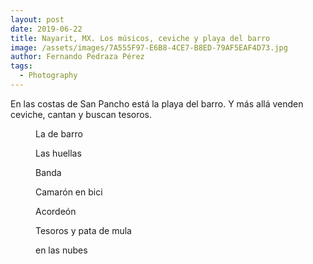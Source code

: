 ```yaml
---
layout: post
date: 2019-06-22
title: Nayarit, MX. Los músicos, ceviche y playa del barro
image: /assets/images/7A555F97-E6B8-4CE7-B8ED-79AF5EAF4D73.jpg
author: Fernando Pedraza Pérez
tags:
  - Photography
---
```


En las costas de San Pancho está la playa del barro. Y más allá venden ceviche, cantan y buscan tesoros.

<figure class="align-center">
  <figcaption> La de barro</figcaption>
  <a href="#"><img src="{{ site.url }}{{ site.baseurl }}/assets/images/FA9F05B8-B4AE-4D14-B2CB-C446B1996C79.jpg" alt=""></a>
</figure>


<figure class="align-center">
  <figcaption> Las huellas</figcaption>
  <a href="#"><img src="{{ site.url }}{{ site.baseurl }}/assets/images/25BDFEA4-CF2B-4353-8359-D12DE64E3933.jpg" alt=""></a>
</figure>


<figure class="align-center">
  <figcaption>Banda</figcaption>
  <a href="#"><img src="{{ site.url }}{{ site.baseurl }}/assets/images/A2255C9A-D62A-4D2C-86B7-2F3246A20169.jpg" alt=""></a>
</figure>

<figure class="align-center">
  <figcaption> Camarón en bici</figcaption>
  <a href="#"><img src="{{ site.url }}{{ site.baseurl }}/assets/images/A696173E-265D-4DAA-829C-59E26A1B85D8.jpg" alt=""></a>
</figure>

<figure class="align-center">
  <figcaption> Acordeón</figcaption>
  <a href="#"><img src="{{ site.url }}{{ site.baseurl }}/assets/images/87C169EF-17AC-40B9-9303-7E2F09453895.jpg" alt=""></a>
</figure>

<figure class="align-center">
  <figcaption> Tesoros y pata de mula</figcaption>
  <a href="#"><img src="{{ site.url }}{{ site.baseurl }}/assets/images/101ADAF1-95FF-4287-B5A1-7B3D4672E792.jpg" alt=""></a>
</figure>

<figure class="align-center">
  <figcaption>en las nubes</figcaption>
  <a href="#"><img src="{{ site.url }}{{ site.baseurl }}/assets/images/IMG_0128.jpg" alt=""></a>
</figure>
